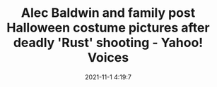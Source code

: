 ---
"title": "Alec Baldwin and family post Halloween costume pictures after deadly 'Rust' shooting - Yahoo! Voices"
"date": "2021-11-1 4:19:7"
"feed_name": "GOOGLENEWSDRILLING"
"feed_website": "https://news.google.com/search?q=drilling%2Bincident&hl=en-US&gl=US&ceid=US:en"
"feed_rss": "https://news.google.com/rss/search?q=drilling%2Bincident&hl=en-US&gl=US&ceid=US:en"
"link": "https://www.yahoo.com/news/alec-baldwin-family-post-halloween-020541579.html"
"source": "{'href': 'https://www.yahoo.com', 'title': 'Yahoo! Voices'}"
"file": "_posts/2021-1-1-c720eeeb8d9e2f7213e44a2556c46edb258b37ec.md"
"accident": "0"
"drilling": "0"
"dead": "0"
"injured": "0"
"arrested": "0"
"place": "unknown place"
"where": "unknown site"
"causes": "unknown"
"place_uri": "unknown place"
---